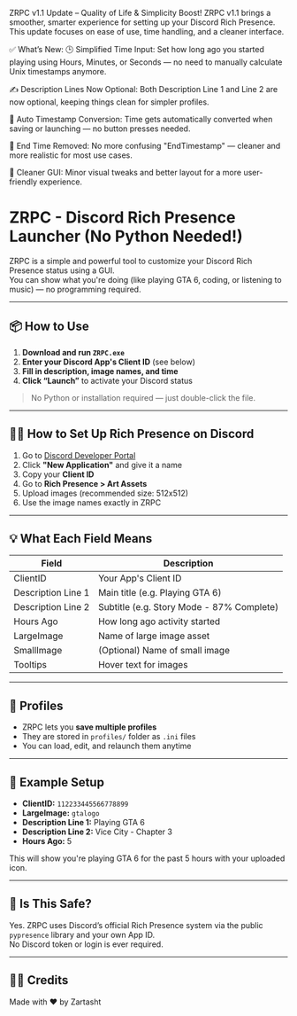   ZRPC v1.1 Update – Quality of Life & Simplicity Boost!
ZRPC v1.1 brings a smoother, smarter experience for setting up your Discord Rich Presence. This update focuses on ease of use, time handling, and a cleaner interface.

✅ What’s New:
🕒 Simplified Time Input:
Set how long ago you started playing using Hours, Minutes, or Seconds — no need to manually calculate Unix timestamps anymore.

✍️ Description Lines Now Optional:
Both Description Line 1 and Line 2 are now optional, keeping things clean for simpler profiles.

🧠 Auto Timestamp Conversion:
Time gets automatically converted when saving or launching — no button presses needed.

🚫 End Time Removed:
No more confusing "EndTimestamp" — cleaner and more realistic for most use cases.

🎨 Cleaner GUI:
Minor visual tweaks and better layout for a more user-friendly experience.
# ZRPC - Discord Rich Presence Launcher (No Python Needed!)

ZRPC is a simple and powerful tool to customize your Discord Rich Presence status using a GUI.  
You can show what you're doing (like playing GTA 6, coding, or listening to music) — no programming required.

---

## 📦 How to Use

1. **Download and run `ZRPC.exe`**
2. **Enter your Discord App's Client ID** (see below)
3. **Fill in description, image names, and time**
4. **Click “Launch”** to activate your Discord status

> No Python or installation required — just double-click the file.

---

## 🧙‍♂️ How to Set Up Rich Presence on Discord

1. Go to [Discord Developer Portal](https://discord.com/developers/applications)
2. Click **"New Application"** and give it a name
3. Copy your **Client ID**
4. Go to **Rich Presence > Art Assets**
5. Upload images (recommended size: 512x512)
6. Use the image names exactly in ZRPC

---

## 💡 What Each Field Means

| Field                  | Description                                 |
|------------------------|---------------------------------------------|
| ClientID               | Your App's Client ID                        |
| Description Line 1     | Main title (e.g. Playing GTA 6)             |
| Description Line 2     | Subtitle (e.g. Story Mode - 87% Complete)   |
| Hours Ago              | How long ago activity started               |
| LargeImage             | Name of large image asset                   |
| SmallImage             | (Optional) Name of small image              |
| Tooltips               | Hover text for images                       |

---

## 📝 Profiles

- ZRPC lets you **save multiple profiles**
- They are stored in `profiles/` folder as `.ini` files
- You can load, edit, and relaunch them anytime

---

## 📌 Example Setup

- **ClientID:** `112233445566778899`
- **LargeImage:** `gtalogo`
- **Description Line 1:** Playing GTA 6
- **Description Line 2:** Vice City - Chapter 3
- **Hours Ago:** 5

This will show you're playing GTA 6 for the past 5 hours with your uploaded icon.

---

## 🔐 Is This Safe?

Yes. ZRPC uses Discord’s official Rich Presence system via the public `pypresence` library and your own App ID.  
No Discord token or login is ever required.

---

## 🧑‍💻 Credits

Made with ❤️ by Zartasht 
